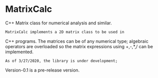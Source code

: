 # MatrixCalc
C++ Matrix class for numerical analysis and similar.

	MatrixCalc implements a 2D matrix class to be used in
C++ programs. The matrices can be of any numerical type;
algebraic operators are overloaded so the matrix expressions
using +,-,*,/ can be implemented.

	As of 3/27/2020, the library is under development;
Version-0.1 is a pre-release version.
